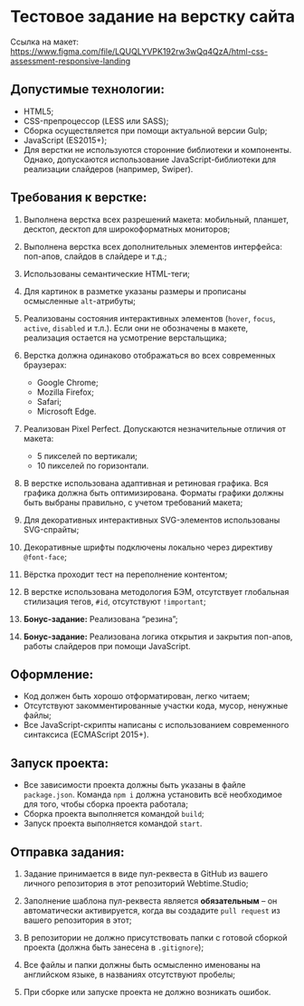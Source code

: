 # Тестовое задание на верстку сайта

Ссылка на макет:
https://www.figma.com/file/LQUQLYVPK192rw3wQq4QzA/html-css-assessment-responsive-landing


## Допустимые технологии:

- HTML5;
- CSS-препроцессор (LESS или SASS);
- Сборка осуществляется при помощи актуальной версии Gulp;
- JavaScript (ES2015+);
- Для верстки не используются сторонние библиотеки и компоненты. Однако, допускаются использование JavaScript-библиотеки для реализации слайдеров (например, Swiper).


## Требования к верстке:

1. Выполнена верстка всех разрешений макета: мобильный, планшет, десктоп, десктоп для широкоформатных мониторов;

2. Выполнена верстка всех дополнительных элементов интерфейса: поп-апов, слайдов в слайдере и т.д.; 

3. Использованы семантические HTML-теги;
4. Для картинок в разметке указаны размеры и прописаны осмысленные `alt`-атрибуты;
5. Реализованы состояния интерактивных элементов (`hover`, `focus`, `active`, `disabled` и т.л.). Если они не обозначены в макете, реализация остается на усмотрение верстальщика; 
6. Верстка должна одинаково отображаться во всех современных браузерах:
   - Google Chrome;
   - Mozilla Firefox;
   - Safari;
   - Microsoft Edge. 
7. Реализован Pixel Perfect. Допускаются незначительные отличия от макета:
   - 5 пикселей по вертикали;
   - 10 пикселей по горизонтали.
8. В верстке использована адаптивная и ретиновая графика. Вся графика должна быть оптимизирована. Форматы графики должны быть выбраны правильно, с учетом требований макета;
9. Для декоративных интерактивных SVG-элементов использованы SVG-спрайты;
10. Декоративные шрифты подключены локально через директиву `@font-face`; 
11. Вёрстка проходит тест на переполнение контентом;
12. В верстке использована методология БЭМ, отсутствует глобальная стилизация тегов, `#id`, отсутствуют `!important`; 
13. **Бонус-задание:** Реализована “резина”;
14. **Бонус-задание:** Реализована логика открытия и закрытия поп-апов, работы слайдеров при помощи JavaScript.


## Оформление:

- Код должен быть хорошо отформатирован, легко читаем;
- Отсутствуют закомментированные участки кода, мусор, ненужные файлы;
- Все JavaScript-скрипты написаны с использованием современного синтаксиса (ECMAScript 2015+).


## Запуск проекта:

- Все зависимости проекта должны быть указаны в файле `package.json`. Команда `npm i` должна установить всё необходимое для того, чтобы сборка проекта работала;
- Сборка проекта выполняется командой `build`;
- Запуск проекта выполняется командой `start`.


## Отправка задания:

1. Задание принимается в виде пул-реквеста в GitHub из вашего личного репозитория в этот репозиторий Webtime.Studio;

2. Заполнение шаблона пул-реквеста является **обязательным** – он автоматически 
активируется, когда вы создадите `pull request` из вашего репозитория в этот; 
3. В репозитории не должно присутствовать папки с готовой сборкой проекта (должна быть занесена в `.gitignore`);
4. Все файлы и папки должны быть осмысленно именованы на английском языке, в названиях отсутствуют пробелы;
5. При сборке или запуске проекта не должно возникать ошибок.
